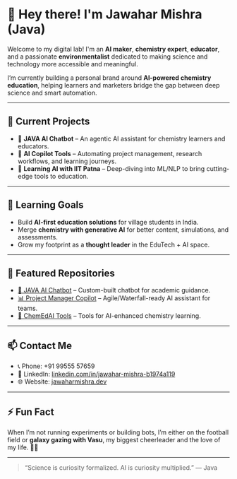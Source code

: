 # 👋 Hey there! I'm Jawahar Mishra (Java)

Welcome to my digital lab! I'm an **AI maker**, **chemistry expert**, **educator**, and a passionate **environmentalist** dedicated to making science and technology more accessible and meaningful.

I’m currently building a personal brand around **AI-powered chemistry education**, helping learners and marketers bridge the gap between deep science and smart automation.

---

## 🔭 Current Projects

- 🤖 **JAVA AI Chatbot** – An agentic AI assistant for chemistry learners and educators.
- 🧪 **AI Copilot Tools** – Automating project management, research workflows, and learning journeys.
- 🏫 **Learning AI with IIT Patna** – Deep-diving into ML/NLP to bring cutting-edge tools to education.

---

## 🌱 Learning Goals

- Build **AI-first education solutions** for village students in India.
- Merge **chemistry with generative AI** for better content, simulations, and assessments.
- Grow my footprint as a **thought leader** in the EduTech + AI space.

---

## 📂 Featured Repositories

- [🧠 JAVA AI Chatbot](https://github.com/jawaharmishra/java-ai-chatbot) – Custom-built chatbot for academic guidance.
- [📊 Project Manager Copilot](https://github.com/jawaharmishra/project-manager-copilot) – Agile/Waterfall-ready AI assistant for teams.
- [🧬 ChemEdAI Tools](https://github.com/jawaharmishra/chemed-ai-tools) – Tools for AI-enhanced chemistry learning.

---

## 📫 Contact Me

- 📞 Phone: +91 99555 57659
- 💼 LinkedIn: [linkedin.com/in/jawahar-mishra-b1974a119](https://www.linkedin.com/in/jawahar-mishra-b1974a119)
- 🌐 Website: [jawaharmishra.dev](https://jawaharmishra.dev)

---

## ⚡ Fun Fact

When I’m not running experiments or building bots, I’m either on the football field or **galaxy gazing with Vasu**, my biggest cheerleader and the love of my life. 🌌💙

---

> “Science is curiosity formalized. AI is curiosity multiplied.” — Java
